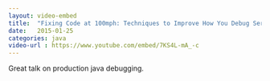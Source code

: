 ```yaml
---
layout: video-embed
title:  "Fixing Code at 100mph: Techniques to Improve How You Debug Servers"
date:   2015-01-25
categories: java
video-url : https://www.youtube.com/embed/7KS4L-mA_-c
---
```

Great talk on production java debugging.
